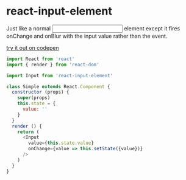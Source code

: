 # react-input-element

Just like a normal <input> element except it fires onChange and onBlur with the input value rather than the event.

[try it out on codepen](http://codepen.io/amonks/pen/mRKveg?editors=0010)

```javascript
import React from 'react'
import { render } from 'react-dom'

import Input from 'react-input-element'

class Simple extends React.Component {
  constructor (props) {
    super(props)
    this.state = {
      value: ''
    }
  }
  render () {
    return (
      <Input 
        value={this.state.value} 
        onChange={value => this.setState({value})}
      />
    )
  }
}
```

